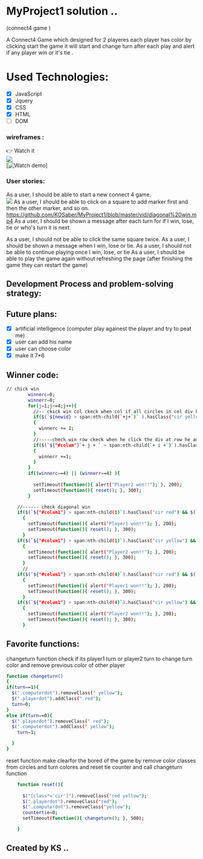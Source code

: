# MyProject1 solution ..
(connect4 game )

A Connect4 Game which designed for 2 playeres each player has color by clicking start the game it will start and change turn after each play and alert if any player win or it's tie .

# Used Technologies:
- [x] JavaScript
- [x] Jquery
- [x] CSS
- [x] HTML
- [ ] DOM

### wireframes :
👉 Watch it 
<br>
<img src="https://j.gifs.com/BBqE8Y.gif">
<br>
[![Watch demo](https://cloud.githubusercontent.com/assets/2263909/18597112/0622a3b0-7c6a-11e6-897d-13f0aa36b6e4.png)]

### User stories:
As a user, I should be able to start a new connect 4 game.
<br>
<img src="https://j.gifs.com/BBqE8Y.gif">
As a user, I should be able to click on a square to add marker first and then the other marker, and so on.
https://github.com/KOSaber/MyProject1/blob/master/vid/diagonal%20win.mp4
As a user, I should be shown a message after each turn for if I win, lose, tie or who's turn it is next.

As a user, I should not be able to click the same square twice.
As a user, I should be shown a message when I win, lose or tie.
As a user, I should not be able to continue playing once I win, lose, or tie
As a user, I should be able to play the game again without refreshing the page (after finishing the game they can restart the game)


## Development Process and problem-solving strategy:



## Future plans:
- [x]  artificial intelligence (computer play againest the player and try to peat me)
- [x]  user can add his name 
- [x]  user can choose color
- [x]  make it 7*6

## Winner code:
```sh
// chick win
        winnerc=0;
        winnerr=0;
        for(j=1;j<=4;j++){
          //-- ckick win col ckeck when col if all circles in col div has same color he win 
          if($(`${newid} > span:nth-child(`+j+`)` ).hasClass("cir yellow"))
          {
            winnerc += 1;
          }
          //-----check win row ckeck when he click the div at row he add at it if all circles at same livel in other colums have same color 
          if($(`${"#colum"}`+ j + ` > span:nth-child(`+ i +`)`).hasClass("cir yellow"))
          {
            winnerr +=1;
          }
        }
        if((winnerc==4) || (winnerr==4) ){
          
          setTimeout(function(){ alert("Player2 won!!"); }, 200);
          setTimeout(function(){ reset(); }, 300);
        }
```
```sh
    //------ check diagonal win 
    if($(`${"#colum1"} > span:nth-child(1)`).hasClass("cir red") && $(`${"#colum2"} > span:nth-child(2)`).hasClass("cir red") && $(`${"#colum3"} > span:nth-child(3)`).hasClass("cir red") && $(`${"#colum4"} > span:nth-child(4)`).hasClass("cir red"))
      {
        setTimeout(function(){ alert("Player1 won!!"); }, 200);
        setTimeout(function(){ reset(); }, 300);
      }
    if($(`${"#colum1"} > span:nth-child(1)`).hasClass("cir yellow") && $(`${"#colum2"} > span:nth-child(2)`).hasClass("cir yellow") && $(`${"#colum3"} > span:nth-child(3)`).hasClass("cir yellow") && $(`${"#colum4"} > span:nth-child(4)`).hasClass("cir yellow"))
      {
        setTimeout(function(){ alert("Player2 won!!"); }, 200);
        setTimeout(function(){ reset(); }, 300);
      }
      //
    if($(`${"#colum1"} > span:nth-child(4)`).hasClass("cir red") && $(`${"#colum2"} > span:nth-child(3)`).hasClass("cir red") && $(`${"#colum3"} > span:nth-child(2)`).hasClass("cir red") && $(`${"#colum4"} > span:nth-child(1)`).hasClass("cir red"))
      {
        setTimeout(function(){ alert("Player1 won!!"); }, 200);
        setTimeout(function(){ reset(); }, 300);
      }
    if($(`${"#colum1"} > span:nth-child(4)`).hasClass("cir yellow") && $(`${"#colum2"} > span:nth-child(3)`).hasClass("cir yellow") && $(`${"#colum3"} > span:nth-child(2)`).hasClass("cir yellow") && $(`${"#colum4"} > span:nth-child(1)`).hasClass("cir yellow"))
      {
        setTimeout(function(){ alert("Player2 won!!"); }, 200);
        setTimeout(function(){ reset(); }, 300);
      }
```

## Favorite functions:
changeturn function check if its player1 turn or player2 turn to change turn color and remove previous color of other player
```sh
function changeturn()
{
if(turn==1){
  $(".computerdot").removeClass(" yellow");
  $(".playerdot").addClass(" red");
  turn=0;
}
else if(turn==0){
  $(".playerdot").removeClass(" red");
  $(".computerdot").addClass(" yellow");
    turn=1;

  }
}
```
reset function make clearfor the bored of the game by remove color classes from circles and turn colores and reset tie counter and call changeturn function 
```sh
    function reset(){
  
      $("[class*='cir']").removeClass("red yellow");
      $(".playerdot").removeClass("red");
      $(".computerdot").removeClass("yellow");
      countertie=0;
      setTimeout(function(){ changeturn(); }, 500);

    }
```
## Created by KS ..
